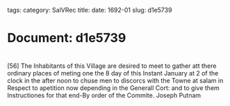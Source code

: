 tags: 
category: SalVRec
title: 
date: 1692-01
slug: d1e5739




# Document: d1e5739


# 

[56] The Inhabitants of this Village are desired to meet to gather att there ordinary places of meting one the 8 day of this Instant January at 2 of the clock in the after noon to chuse men to discorcs with the Towne at salam in Respect to apetition now depending in the Generall Cort: and to give them Instructiones for that end-By order of the Commite. Joseph Putnam
